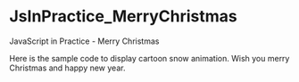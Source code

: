 JsInPractice_MerryChristmas
============

JavaScript in Practice - Merry Christmas

Here is the sample code to display cartoon snow animation. Wish you merry Christmas and happy new year.

